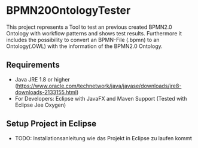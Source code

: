 # BPMN20OntologyTester

This project represents a Tool to test an previous created BPMN2.0 Ontology with workflow patterns and shows test results. 
Furthermore it includes the possibility to convert an BPMN-File (.bpmn) to an Ontology(.OWL) with the information of the BPMN2.0 Ontology.

## Requirements
- Java JRE 1.8 or higher (https://www.oracle.com/technetwork/java/javase/downloads/jre8-downloads-2133155.html)
- For Developers: Eclipse with JavaFX and Maven Support (Tested with Eclipse Jee Oxygen)


## Setup Project in Eclipse 
 - TODO: Installationsanleitung wie das Projekt in Eclipse zu laufen kommt
